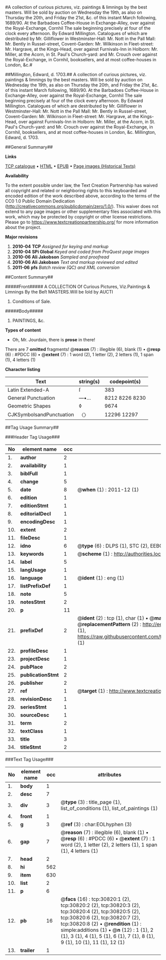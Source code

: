 #A collection of curious pictures, viz. paintings & limnings by the best masters. Will be sold by auction on Wednesday the 19th, as also on Thursday the 20th, and Friday the 21st, &c. of this instant March following, 1689/90. At the Barbadoes Coffee-House in Exchange-Alley, over against the Royal-Exchange, Cornhil The sale beginning precisely at four of the clock every afternoon. By Edward Millington. Catalogues of which are destributed by Mr. Gilliflower in Westminster-Hall: Mr. Nott in the Pall Mall: Mr. Bently in Russel-street, Covent-Garden: Mr. Wilkinson in Fleet-street: Mr. Hargrave, at the Kings-Head, over against Furnivals-Inn in Holborn: Mr. Miller, at the Acorn, in St. Paul's Church-yard: and Mr. Crouch over against the Royal-Exchange, in Cornhil, booksellers, and at most coffee-houses in London, &c.#

##Millington, Edward, d. 1703.##
A collection of curious pictures, viz. paintings & limnings by the best masters. Will be sold by auction on Wednesday the 19th, as also on Thursday the 20th, and Friday the 21st, &c. of this instant March following, 1689/90. At the Barbadoes Coffee-House in Exchange-Alley, over against the Royal-Exchange, Cornhil The sale beginning precisely at four of the clock every afternoon. By Edward Millington. Catalogues of which are destributed by Mr. Gilliflower in Westminster-Hall: Mr. Nott in the Pall Mall: Mr. Bently in Russel-street, Covent-Garden: Mr. Wilkinson in Fleet-street: Mr. Hargrave, at the Kings-Head, over against Furnivals-Inn in Holborn: Mr. Miller, at the Acorn, in St. Paul's Church-yard: and Mr. Crouch over against the Royal-Exchange, in Cornhil, booksellers, and at most coffee-houses in London, &c.
Millington, Edward, d. 1703.

##General Summary##

**Links**

[TCP catalogue](http://www.ota.ox.ac.uk/tcp/)  • 
[HTML](http://tei.it.ox.ac.uk/tcp/Texts-HTML/free/A33/A33802.html)  • 
[EPUB](http://tei.it.ox.ac.uk/tcp/Texts-EPUB/free/A33/A33802.epub) • 
[Page images (Historical Texts)](https://historicaltexts.jisc.ac.uk/eebo-99826417e)

**Availability**

To the extent possible under law, the Text Creation Partnership has waived all copyright and related or neighboring rights to this keyboarded and encoded edition of the work described above, according to the terms of the CC0 1.0 Public Domain Dedication (http://creativecommons.org/publicdomain/zero/1.0/). This waiver does not extend to any page images or other supplementary files associated with this work, which may be protected by copyright or other license restrictions. Please go to https://www.textcreationpartnership.org/ for more information about the project.

**Major revisions**

1. __2010-04__ __TCP__ *Assigned for keying and markup*
1. __2010-04__ __SPi Global__ *Keyed and coded from ProQuest page images*
1. __2010-06__ __Ali Jakobson__ *Sampled and proofread*
1. __2010-06__ __Ali Jakobson__ *Text and markup reviewed and edited*
1. __2011-06__ __pfs__ *Batch review (QC) and XML conversion*

##Content Summary##

#####Front#####
A COLLECTION Of Curious Pictures, Viz.Paintings & Limnings By the Beſt MASTERS.Will be ſold by AUCTI
1. Conditions of Sale.

#####Body#####

1. PAINTINGS, &c.

**Types of content**

  * Oh, Mr. Jourdain, there is **prose** in there!

There are 7 **omitted** fragments! 
 @__reason__ (7) : illegible (6), blank (1)  •  @__resp__ (6) : #PDCC (6)  •  @__extent__ (7) : 1 word (2), 1 letter (2), 2 letters (1), 1 span (1), 4 letters (1)

**Character listing**


|Text|string(s)|codepoint(s)|
|---|---|---|
|Latin Extended-A|ſ|383|
|General Punctuation|—•…|8212 8226 8230|
|Geometric Shapes|◊|9674|
|CJKSymbolsandPunctuation|〈〉|12296 12297|

##Tag Usage Summary##

###Header Tag Usage###

|No|element name|occ|attributes|
|---|---|---|---|
|1.|__author__|2||
|2.|__availability__|1||
|3.|__biblFull__|1||
|4.|__change__|5||
|5.|__date__|8| @__when__ (1) : 2011-12 (1)|
|6.|__edition__|1||
|7.|__editionStmt__|1||
|8.|__editorialDecl__|1||
|9.|__encodingDesc__|1||
|10.|__extent__|2||
|11.|__fileDesc__|1||
|12.|__idno__|6| @__type__ (6) : DLPS (1), STC (2), EEBO-CITATION (1), PROQUEST (1), VID (1)|
|13.|__keywords__|1| @__scheme__ (1) : http://authorities.loc.gov/ (1)|
|14.|__label__|5||
|15.|__langUsage__|1||
|16.|__language__|1| @__ident__ (1) : eng (1)|
|17.|__listPrefixDef__|1||
|18.|__note__|5||
|19.|__notesStmt__|2||
|20.|__p__|11||
|21.|__prefixDef__|2| @__ident__ (2) : tcp (1), char (1)  •  @__matchPattern__ (2) : ([0-9\-]+):([0-9IVX]+) (1), (.+) (1)  •  @__replacementPattern__ (2) : http://eebo.chadwyck.com/downloadtiff?vid=$1&page=$2 (1), https://raw.githubusercontent.com/textcreationpartnership/Texts/master/tcpchars.xml#$1 (1)|
|22.|__profileDesc__|1||
|23.|__projectDesc__|1||
|24.|__pubPlace__|2||
|25.|__publicationStmt__|2||
|26.|__publisher__|2||
|27.|__ref__|1| @__target__ (1) : http://www.textcreationpartnership.org/docs/. (1)|
|28.|__revisionDesc__|1||
|29.|__seriesStmt__|1||
|30.|__sourceDesc__|1||
|31.|__term__|2||
|32.|__textClass__|1||
|33.|__title__|3||
|34.|__titleStmt__|2||


###Text Tag Usage###

|No|element name|occ|attributes|
|---|---|---|---|
|1.|__body__|1||
|2.|__desc__|7||
|3.|__div__|3| @__type__ (3) : title_page (1), list_of_conditions (1), list_of_paintings (1)|
|4.|__front__|1||
|5.|__g__|3| @__ref__ (3) : char:EOLhyphen (3)|
|6.|__gap__|7| @__reason__ (7) : illegible (6), blank (1)  •  @__resp__ (6) : #PDCC (6)  •  @__extent__ (7) : 1 word (2), 1 letter (2), 2 letters (1), 1 span (1), 4 letters (1)|
|7.|__head__|2||
|8.|__hi__|562||
|9.|__item__|630||
|10.|__list__|2||
|11.|__p__|6||
|12.|__pb__|16| @__facs__ (16) : tcp:30820:1 (2), tcp:30820:2 (2), tcp:30820:3 (2), tcp:30820:4 (2), tcp:30820:5 (2), tcp:30820:6 (2), tcp:30820:7 (2), tcp:30820:8 (2)  •  @__rendition__ (1) : simple:additions (1)  •  @__n__ (12) : 1 (1), 2 (1), 3 (1), 4 (1), 5 (1), 6 (1), 7 (1), 8 (1), 9 (1), 10 (1), 11 (1), 12 (1)|
|13.|__trailer__|1||
